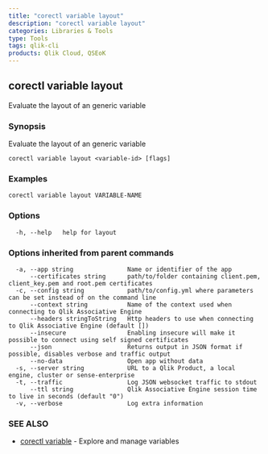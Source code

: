 ```yaml
---
title: "corectl variable layout"
description: "corectl variable layout"
categories: Libraries & Tools
type: Tools
tags: qlik-cli
products: Qlik Cloud, QSEoK
---
```

## corectl variable layout

Evaluate the layout of an generic variable

### Synopsis

Evaluate the layout of an generic variable

```
corectl variable layout <variable-id> [flags]
```

### Examples

```
corectl variable layout VARIABLE-NAME
```

### Options

```
  -h, --help   help for layout
```

### Options inherited from parent commands

```
  -a, --app string               Name or identifier of the app
      --certificates string      path/to/folder containing client.pem, client_key.pem and root.pem certificates
  -c, --config string            path/to/config.yml where parameters can be set instead of on the command line
      --context string           Name of the context used when connecting to Qlik Associative Engine
      --headers stringToString   Http headers to use when connecting to Qlik Associative Engine (default [])
      --insecure                 Enabling insecure will make it possible to connect using self signed certificates
      --json                     Returns output in JSON format if possible, disables verbose and traffic output
      --no-data                  Open app without data
  -s, --server string            URL to a Qlik Product, a local engine, cluster or sense-enterprise
  -t, --traffic                  Log JSON websocket traffic to stdout
      --ttl string               Qlik Associative Engine session time to live in seconds (default "0")
  -v, --verbose                  Log extra information
```

### SEE ALSO

* [corectl variable](/commands/corectl_variable)	 - Explore and manage variables

